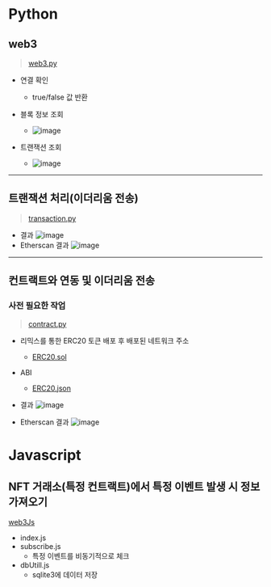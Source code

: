 # Python

## web3

> [web3.py](https://github.com/FDongFDong/web3-practice/blob/main/python/Web3.py)

- 연결 확인
  - true/false 값 반환
- 블록 정보 조회
  - ![image](https://user-images.githubusercontent.com/20445415/201458656-f5710fc5-b6ea-4b4c-ac2b-e3e40b89bf2d.png)

- 트랜잭션 조회
  - ![image](https://user-images.githubusercontent.com/20445415/201458665-dc4c147c-ac38-4800-9b80-6f0f6963d901.png)
___
## 트랜잭션 처리(이더리움 전송)
> [transaction.py](https://github.com/FDongFDong/web3-practice/blob/main/python/transaction.py)

- 결과
 ![image](https://user-images.githubusercontent.com/20445415/201459560-89f730e6-0a95-40e8-b942-5277c11e79a9.png)
- Etherscan 결과
 ![image](https://user-images.githubusercontent.com/20445415/201459540-cfe4e23b-c68d-4ba8-9726-07cc98cf0472.png)

___

## 컨트랙트와 연동 및 이더리움 전송


### 사전 필요한 작업
> [contract.py](https://github.com/FDongFDong/web3-practice/blob/main/python/contract.py)
- 리믹스를 통한 ERC20 토큰 배포 후 배포된 네트워크 주소
  - [ERC20.sol](https://github.com/FDongFDong/solidity_practice/blob/main/contracts/Mint.sol)
- ABI 
  - [ERC20.json](https://github.com/FDongFDong/web3-practice/blob/main/python/ERC20.json)

- 결과
 ![image](https://user-images.githubusercontent.com/20445415/201461463-bef0e7bf-5694-4a65-8688-d83a18ed9f52.png)

- Etherscan 결과
 ![image](https://user-images.githubusercontent.com/20445415/201461437-af74b14e-d914-4f10-b2ec-58342387c215.png)

# Javascript

## NFT 거래소(특정 컨트랙트)에서 특정 이벤트 발생 시 정보 가져오기
[web3Js]()

- index.js
- subscribe.js 
  - 특정 이벤트를 비동기적으로 체크
- dbUtill.js
  - sqlite3에 데이터 저장
